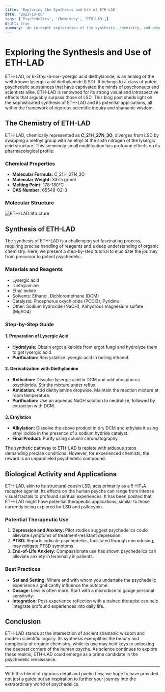 ```yaml
---
title: 'Exploring the Synthesis and Use of ETH-LAD'
date: '2023-10-06'
tags: ['Psychedelics', 'Chemistry', 'ETH-LAD',]
draft: true
summary: 'An in-depth exploration of the synthesis, chemistry, and potential uses of ETH-LAD, illustrated with detailed tutorials and best practices.'
---
```


# Exploring the Synthesis and Use of ETH-LAD

ETH-LAD, or 6-Ethyl-6-nor-lysergic acid diethylamide, is an analog of the well-known lysergic acid diethylamide (LSD). It belongs to a class of potent psychedelic substances that have captivated the minds of psychonauts and scientists alike. ETH-LAD is renowned for its strong visual and introspective effects that arguably surpass those of LSD. This blog post sheds light on the sophisticated synthesis of ETH-LAD and its potential applications, all within the framework of rigorous scientific inquiry and shamanic wisdom.

## The Chemistry of ETH-LAD

ETH-LAD, chemically represented as **C_21H_27N_3O**, diverges from LSD by swapping a methyl group with an ethyl at the sixth nitrogen of the lysergic acid structure. This seemingly small modification has profound effects on its pharmacological profile:

### Chemical Properties
- **Molecular Formula:** C_21H_27N_3O
- **Molecular Weight:** 337.5 g/mol
- **Melting Point:** 178-180°C
- **CAS Number:** 65548-02-3

### Molecular Structure

![ETH-LAD Structure](https://chem.libretexts.org/@api/deki/files/92367/ETHLAD.png)

## Synthesis of ETH-LAD

The synthesis of ETH-LAD is a challenging yet fascinating process, requiring precise handling of reagents and a deep understanding of organic chemistry. Here, we present a step-by-step tutorial to elucidate the journey from precursor to potent psychedelic.

### Materials and Reagents
- Lysergic acid
- Diethylamine
- Ethyl iodide
- Solvents: Ethanol, Dichloromethane (DCM)
- Catalysts: Phosphorus oxychloride (POCl3), Pyridine
- Other: Sodium hydroxide (NaOH), Anhydrous magnesium sulfate (MgSO4)

### Step-by-Step Guide
#### 1. Preparation of Lysergic Acid
- **Hydrolysis:** Obtain ergot alkaloids from ergot fungi and hydrolyze them to get lysergic acid.
- **Purification:** Recrystallize lysergic acid in boiling ethanol.

#### 2. Derivatization with Diethylamine
- **Activation:** Dissolve lysergic acid in DCM and add phosphorus oxychloride. Stir the mixture under reflux.
- **Amidation:** Add diethylamine dropwise. Maintain the reaction mixture at room temperature.
- **Purification:** Use an aqueous NaOH solution to neutralize, followed by extraction with DCM.

#### 3. Ethylation
- **Alkylation:** Dissolve the above product in dry DCM and ethylate it using ethyl iodide in the presence of a sodium hydride catalyst.
- **Final Product:** Purify using column chromatography.

The synthetic pathway to ETH-LAD is replete with arduous steps demanding precise conditions. However, for experienced chemists, the reward is an unparalleled psychedelic compound.

## Biological Activity and Applications

ETH-LAD, akin to its structural cousin LSD, acts primarily as a 5-HT₂A receptor agonist. Its effects on the human psyche can range from intense visual fractals to profound spiritual experiences. It has been posited that ETH-LAD might have potential therapeutic applications, similar to those currently being explored for LSD and psilocybin.

### Potential Therapeutic Use
1. **Depression and Anxiety:** Pilot studies suggest psychedelics could alleviate symptoms of treatment-resistant depression.
2. **PTSD:** Reports indicate psychedelics, facilitated through microdosing, may mitigate PTSD symptoms.
3. **End-of-Life Anxiety:** Compassionate use has shown psychedelics can alleviate anxiety in terminally ill patients.

### Best Practices
- **Set and Setting:** Where and with whom you undertake the psychedelic experience significantly influence the outcome.
- **Dosage:** Less is often more. Start with a microdose to gauge personal sensitivity.
- **Integration:** Post-experience reflection with a trained therapist can help integrate profound experiences into daily life.

## Conclusion

ETH-LAD stands at the intersection of ancient shamanic wisdom and modern scientific inquiry. Its synthesis exemplifies the beauty and complexity of organic chemistry, while its use may hold keys to unlocking the deepest corners of the human psyche. As science continues to explore these realms, ETH-LAD could emerge as a prime candidate in the psychedelic renaissance.

---

With this blend of rigorous detail and poetic flow, we hope to have provided not just a guide but an inspiration to further your journey into the extraordinary world of psychedelics.
```